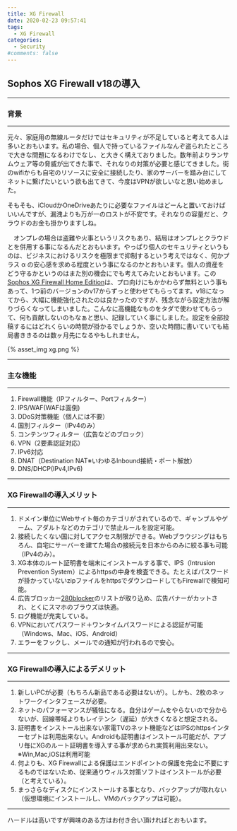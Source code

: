 ```yaml
---
title: XG Firewall
date: 2020-02-23 09:57:41
tags:
  - XG Firewall
categories:
  - Security
#comments: false
---
```


## Sophos XG Firewall v18の導入

---

### 背景

---

元々、家庭用の無線ルータだけではセキュリティが不足していると考えてる人は多いとおもいます。私の場合、個人で持っているファイルなんぞ盗られたところで大きな問題になるわけでなし、と大きく構えておりました。数年前よりランサムウェア等の脅威が出てきた事で、それなりの対策が必要と感じてきました。街のwifiからも自宅のリソースに安全に接続したり、家のサーバーを踏み台にしてネットに繋げたいという欲も出てきて、今度はVPNが欲しいなと思い始めました。

そもそも、iCloudかOneDriveあたりに必要なファイルはどーんと置いておけばいいんですが、漏洩よりも万が一のロストが不安です。それなりの容量だと、クラウドのお金も掛かりますしね。

　オンプレの場合は盗難や火事というリスクもあり、結局はオンプレとクラウドとを併用する事になるんだとおもいます。やっぱり個人のセキュリティというものは、ビジネスにおけるリスクを極限まで抑制するという考えではなく、何かプラス α の安心感を求める程度という事になるのかとおもいます。個人の資産をどう守るかというのはまた別の機会にでも考えてみたいとおもいます。この[Sophos XG Firewall Home Edition](https://www.sophos.com/ja-jp/products/free-tools.aspx)は、プロ向けにもかかわらず無料という事もあって、1つ前のバージョンのv17からずっと使わせてもらってます。v18になってから、大幅に機能強化されたのは良かったのですが、残念ながら設定方法が解りづらくなってしまいました。こんなに高機能なものをタダで使わせてもらって、何も貢献しないのもなぁと思い、記録していく事にしました。設定を全部投稿するにはどれくらいの時間が掛かるでしょうか、空いた時間に書いていても結局書ききるのは数ヶ月先になるやもしれません。

{% asset_img xg.png %}

---

### 主な機能

---

1. Firewall機能（IPフィルター、Portフィルター）
2. IPS/WAF(WAFは面倒)
3. DDoS対策機能（個人には不要）
4. 国別フィルター（IPv4のみ）
5. コンテンツフィルター（広告などのブロック）
6. VPN（2要素認証対応）
7. IPv6対応
8. DNAT（Destination NAT※いわゆるInbound接続・ポート解放）
9. DNS/DHCP(IPv4,IPv6)

---

### XG Firewallの導入メリット

---

1. ドメイン単位にWebサイト毎のカテゴリがされているので、ギャンブルやゲーム、アダルトなどのカテゴリで禁止ルールを設定可能。
2. 接続したくない国に対してアクセス制限ができる。Webブラウジングはもちろん、自宅にサーバーを建てた場合の接続元を日本からのみに絞る事も可能（IPv4のみ）。
3. XG本体のルート証明書を端末にインストールする事で、IPS（Intrusion Prevention System）によるhttpsの中身を検査できる。たとえばパスワードが掛かっていないzipファイルをhttpsでダウンロードしてもFirewallで検知可能。
4. 広告ブロッカー[280blocker](https://280blocker.net)のリストが取り込め、広告バナーがカットされ、とくにスマホのブラウズは快適。
5. ログ機能が充実している。
6. VPNにおいてパスワード＋ワンタイムパスワードによる認証が可能（Windows、Mac、iOS、Android）
7. エラーをフックし、メールでの通知が行われるので安心。

---

### XG Firewallの導入によるデメリット

---

1. 新しいPCが必要（もちろん新品である必要はないが）。しかも、2枚のネットワークインタフェースが必要。
2. ネットのパフォーマンスが犠牲になる。自分はゲームをやらないので分からないが、回線帯域よりもレイテンシ（遅延）が大きくなると想定される。
3. 証明書をインストール出来ない家電TVのネット機能などはIPSのhttpsインターセプトは利用出来ない。Androidも証明書はインストール可能だが、アプリ毎にXGのルート証明書を導入する事が求められ実質利用出来ない。※Win,Mac,iOSは利用可能
4. 何よりも、XG Firewallによる保護はエンドポイントの保護を完全に不要にするものではないため、従来通りウィルス対策ソフトはインストールが必要（と考えている）。
5. まっさらなディスクにインストールする事となり、バックアップが取れない（仮想環境にインストールし、VMのバックアップは可能）。

---

ハードルは高いですが興味のある方はお付き合い頂ければとおもいます。
